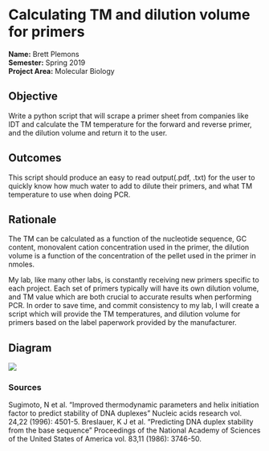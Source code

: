 # Calculating TM and dilution volume for primers

**Name:** Brett Plemons 
<br/>
**Semester:** Spring 2019
<br/>
**Project Area:** Molecular Biology

## Objective
Write a python script that will scrape a primer sheet from companies like IDT
and calculate the TM temperature for the forward and reverse primer, and the dilution volume and return it to the user.

## Outcomes
This script should produce an easy to read output(.pdf, .txt) for the user to quickly know how much water to add to dilute their primers,
and what TM temperature to use when doing PCR.

## Rationale
The TM can be calculated as a function of the nucleotide sequence, GC content, monovalent cation concentration used in the primer, the dilution volume is a function of the
concentration of the pellet used in the primer in nmoles.

My lab, like many other labs, is constantly receiving new primers specific to each project. Each set of primers typically will have its own
dilution volume, and TM value which are both crucial to accurate results when performing PCR. In order to save time, and commit 
consistency to my lab, I will create a script which will provide the TM temperatures, and dilution volume for primers based on the label paperwork
provided by the manufacturer.

## Diagram
<img src="https://github.com/KaynRyu/semesterProject/blob/master/semesterproject.jpg">

### Sources
Sugimoto, N et al. “Improved thermodynamic parameters and helix initiation factor to predict stability of DNA duplexes” Nucleic acids research vol. 24,22 (1996): 4501-5.
Breslauer, K J et al. “Predicting DNA duplex stability from the base sequence” Proceedings of the National Academy of Sciences of the United States of America vol. 83,11 (1986): 3746-50.
